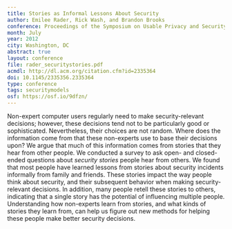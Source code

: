 ```yaml
---
title: Stories as Informal Lessons About Security
author: Emilee Rader, Rick Wash, and Brandon Brooks
conference: Proceedings of the Symposium on Usable Privacy and Security (SOUPS)
month: July
year: 2012
city: Washington, DC
abstract: true
layout: conference
file: rader_securitystories.pdf
acmdl: http://dl.acm.org/citation.cfm?id=2335364
doi: 10.1145/2335356.2335364
type: conference
tags: securitymodels
osf: https://osf.io/9dfzn/
---
```


Non-expert computer users regularly need to make security-relevant decisions; however, these decisions tend not to be
particularly good or sophisticated.  Nevertheless, their choices are not random.  Where does the information come from
that these non-experts use to base their decisions upon? We argue that much of this information comes from stories that
they hear from other people. We conducted a survey to ask open- and closed- ended questions about *security stories* 
people hear from others. We found that most people have learned lessons from stories about security incidents
informally from family and friends.  These stories impact the way people think about security, and their subsequent
behavior when making security-relevant decisions. In addition, many people retell these stories to others, indicating
that a single story has the potential of influencing multiple people. Understanding how non-experts learn from stories,
and what kinds of stories they learn from, can help us figure out new methods for helping these people make better
security decisions.


